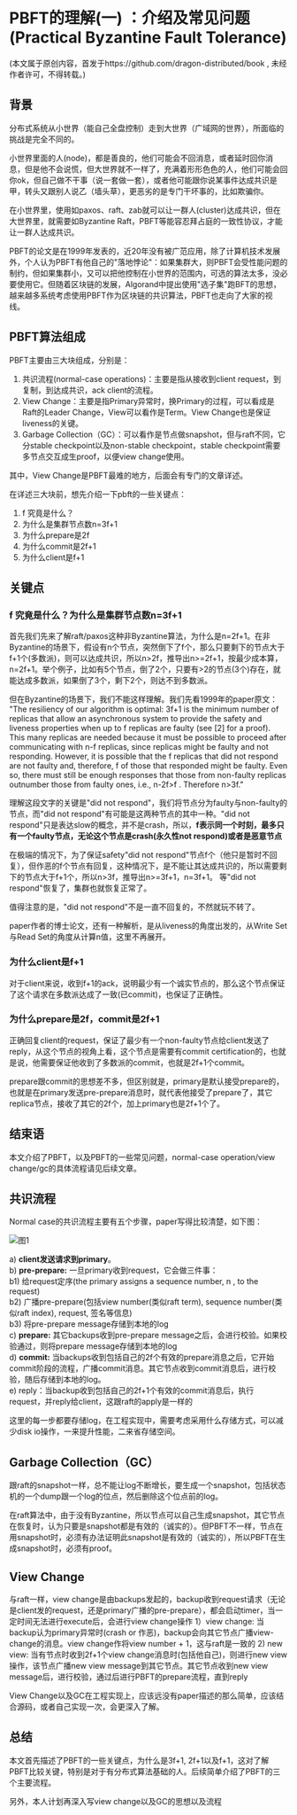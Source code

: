 # PBFT的理解(一) ：介绍及常见问题 (Practical Byzantine Fault Tolerance)
(本文属于原创内容，首发于https://github.com/dragon-distributed/book , 未经作者许可，不得转载。)  

## 背景

分布式系统从小世界（能自己全盘控制）走到大世界（广域网的世界），所面临的挑战是完全不同的。  

小世界里面的人(node)，都是善良的，他们可能会不回消息，或者延时回你消息，但是他不会说慌，但大世界就不一样了，充满着形形色色的人，他们可能会回你ok，但自己做不干事（说一套做一套），或者他可能跟你说某事件达成共识是甲，转头又跟别人说乙（墙头草），更恶劣的是专门干坏事的，比如欺骗你。  

在小世界里，使用如paxos、raft、zab就可以让一群人(cluster)达成共识，但在大世界里，就需要如Byzantine Raft，PBFT等能容忍拜占庭的一致性协议，才能让一群人达成共识。

PBFT的论文是在1999年发表的，近20年没有被广范应用，除了计算机技术发展外，个人认为PBFT有他自己的"落地悖论"：如果集群大，则PBFT会受性能问题的制约，但如果集群小，又可以把他控制在小世界的范围内，可选的算法太多，没必要使用它。但随着区块链的发展，Algorand中提出使用"选子集"跑BFT的思想，越来越多系统考虑使用PBFT作为区块链的共识算法，PBFT也走向了大家的视线。

## PBFT算法组成

PBFT主要由三大块组成，分别是：

1) 共识流程(normal-case operations)：主要是指从接收到client request，到复制，到达成共识，ack client的流程。
2) View Change：主要是指Primary异常时，换Primary的过程，可以看成是Raft的Leader Change，View可以看作是Term。View Change也是保证liveness的关键。
3) Garbage Collection（GC）：可以看作是节点做snapshot，但与raft不同，它分stable checkpoint以及non-stable checkpoint，stable checkpoint需要多节点交互成生proof，以便view change使用。

其中，View Change是PBFT最难的地方，后面会有专门的文章详述。  

在详述三大块前，想先介绍一下pbft的一些关键点：  

1) f 究竟是什么？  
2) 为什么是集群节点数n=3f+1  
3) 为什么prepare是2f  
4) 为什么commit是2f+1  
5) 为什么client是f+1

## 关键点
### f 究竟是什么？为什么是集群节点数n=3f+1

首先我们先来了解raft/paxos这种非Byzantine算法，为什么是n=2f+1。在非Byzantine的场景下，假设有n个节点，突然倒下了f个，那么只要剩下的节点大于f+1个(多数派)，则可以达成共识，所以n>2f，推导出n>=2f+1，按最少成本算，n=2f+1。举个例子，比如有5个节点，倒了2个，只要有>2的节点(3个)存在，就能达成多数派，如果倒了3个，剩下2个，则达不到多数派。  

但在Byzantine的场景下，我们不能这样理解。我们先看1999年的paper原文：
"The resiliency of our algorithm is optimal: 3f+1 is the minimum number of replicas that allow an asynchronous system to provide the safety and liveness properties when up to f replicas are faulty (see [2] for a proof). This many replicas are needed because it must be possible to proceed after communicating with n-f replicas, since
replicas might be faulty and not responding. However, it is possible that the f replicas that did not respond are not faulty and, therefore, f of those that responded might be faulty. Even so, there must still be enough responses that those from non-faulty replicas outnumber those from faulty ones, i.e., n-2f>f . Therefore n>3f."

理解这段文字的关键是"did not respond"，我们将节点分为faulty与non-faulty的节点，而"did not respond"有可能是这两种节点的其中一种。"did not respond"只是表达slow的概念，并不是crash，所以，**f表示同一个时刻，最多只有一个faulty节点，无论这个节点是crash(永久性not respond)或者是恶意节点**

在极端的情况下，为了保证safety"did not respond"节点f个（他只是暂时不回复），但作恶的f个节点有回复，这种情况下，是不能让其达成共识的，所以需要剩下的节点大于f+1个，所以n>3f，推导出n>=3f+1，n=3f+1。 等"did not respond"恢复了，集群也就恢复正常了。  

值得注意的是，"did not respond"不是一直不回复的，不然就玩不转了。

paper作者的博士论文，还有一种解析，是从liveness的角度出发的，从Write Set与Read Set的角度从计算n值，这里不再展开。    


### 为什么client是f+1

对于client来说，收到f+1的ack，说明最少有一个诚实节点的，那么这个节点保证了这个请求在多数派达成了一致(已commit)，也保证了正确性。

### 为什么prepare是2f，commit是2f+1

正确回复client的request，保证了最少有一个non-faulty节点给client发送了reply，从这个节点的视角上看，这个节点是需要有commit certification的，也就是说，他需要保证他收到了多数派的commit，也就是2f+1个commit。

prepare跟commit的思想差不多，但区别就是，primary是默认接受prepare的，也就是在primary发送pre-prepare消息时，就代表他接受了prepare了，其它replica节点，接收了其它的2f个，加上primary也是2f+1个了。  

## 结束语

本文介绍了PBFT，以及PBFT的一些常见问题，normal-case operation/view change/gc的具体流程请见后续文章。  

## 共识流程

Normal case的共识流程主要有五个步骤，paper写得比较清楚，如下图：

![图1](https://longdandan-1256672193.cos.ap-guangzhou.myqcloud.com/article/blockchain/5.pbftprocess.jpg)

a) **client发送请求到primary**。  
b) **pre-prepare:** 一旦primary收到request，它会做三件事：  
     b1) 给request定序(the primary assigns a sequence number, n , to the request)  
     b2) 广播pre-prepare(包括view number(类似raft term), sequence number(类似raft index), request, 签名等信息)  
     b3) 将pre-prepare message存储到本地的log  
c) **prepare:** 其它backups收到pre-prepare message之后，会进行校验。如果校验通过，则将prepare message存储到本地的log  
d) **commit:** 当backups收到包括自己的2f个有效的prepare消息之后，它开始commit阶段的流程，广播commit消息。其它节点收到commit消息后，进行校验，随后存储到本地的log。  
e) reply：当backup收到包括自己的2f+1个有效的commit消息后，执行request，并reply给client，这跟raft的apply是一样的   

这里的每一步都要存储log，在工程实现中，需要考虑采用什么存储方式，可以减少disk io操作，一来提升性能，二来省存储空间。

## Garbage Collection（GC）

跟raft的snapshot一样，总不能让log不断增长，要生成一个snapshot，包括状态机的一个dump跟一个log的位点，然后删除这个位点前的log。  

在raft算法中，由于没有Byzantine，所以节点可以自己生成snapshot，其它节点在恢复时，认为只要是snapshot都是有效的（诚实的）。但PBFT不一样，节点在用snapshot时，必须有办法证明此snapshot是有效的（诚实的），所以PBFT在生成snapshot时，必须有proof。  




## View Change

与raft一样，view change是由backups发起的，backup收到request请求（无论是client发的request，还是primary广播的pre-prepare），都会启动timer，当一定时间无法进行execute后，会进行view change操作
1）view change: 当backup认为primary异常时(crash or 作恶)，backup会向其它节点广播view-change的消息。view change作将view number + 1，这与raft是一致的
2) new view: 当有节点时收到2f+1个view change消息时(包括他自己)，则进行new view操作，该节点广播new view message到其它节点。其它节点收到new view message后，进行校验，通过后进行PBFT的prepare流程，直到reply

View Change以及GC在工程实现上，应该远没有paper描述的那么简单，应该结合源码，或者自己实现一次，会更深入了解。

## 总结

本文首先描述了PBFT的一些关键点，为什么是3f+1, 2f+1以及f+1，这对了解PBFT比较关键，特别是对于有分布式算法基础的人。后续简单介绍了PBFT的三个主要流程。  

另外，本人计划再深入写view change以及GC的思想以及流程













